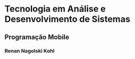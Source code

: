 # Tecnologia em Análise e Desenvolvimento de Sistemas
## Programação Mobile
### Renan Nagolski Kohl
